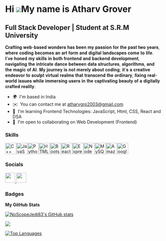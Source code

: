 Hi ![](https://user-images.githubusercontent.com/18350557/176309783-0785949b-9127-417c-8b55-ab5a4333674e.gif)My name is Atharv Grover
=====================================================================================================================================

Full Stack Developer | Student at S.R.M University
--------------------------------------------------

𝐂𝐫𝐚𝐟𝐭𝐢𝐧𝐠 𝐰𝐞𝐛-𝐛𝐚𝐬𝐞𝐝 𝐰𝐨𝐧𝐝𝐞𝐫𝐬 𝐡𝐚𝐬 𝐛𝐞𝐞𝐧 𝐦𝐲 𝐩𝐚𝐬𝐬𝐢𝐨𝐧 𝐟𝐨𝐫 𝐭𝐡𝐞 𝐩𝐚𝐬𝐭 𝐭𝐰𝐨 𝐲𝐞𝐚𝐫𝐬, 𝐰𝐡𝐞𝐫𝐞 𝐜𝐨𝐝𝐢𝐧𝐠 𝐛𝐞𝐜𝐨𝐦𝐞𝐬 𝐚𝐧 𝐚𝐫𝐭 𝐟𝐨𝐫𝐦 𝐚𝐧𝐝 𝐝𝐢𝐠𝐢𝐭𝐚𝐥 𝐥𝐚𝐧𝐝𝐬𝐜𝐚𝐩𝐞𝐬 𝐜𝐨𝐦𝐞 𝐭𝐨 𝐥𝐢𝐟𝐞. 𝐈'𝐯𝐞 𝐡𝐨𝐧𝐞𝐝 𝐦𝐲 𝐬𝐤𝐢𝐥𝐥𝐬 𝐢𝐧 𝐛𝐨𝐭𝐡 𝐟𝐫𝐨𝐧𝐭𝐞𝐧𝐝 𝐚𝐧𝐝 𝐛𝐚𝐜𝐤𝐞𝐧𝐝 𝐝𝐞𝐯𝐞𝐥𝐨𝐩𝐦𝐞𝐧𝐭, 𝐧𝐚𝐯𝐢𝐠𝐚𝐭𝐢𝐧𝐠 𝐭𝐡𝐞 𝐢𝐧𝐭𝐫𝐢𝐜𝐚𝐭𝐞 𝐝𝐚𝐧𝐜𝐞 𝐛𝐞𝐭𝐰𝐞𝐞𝐧 𝐝𝐚𝐭𝐚 𝐬𝐭𝐫𝐮𝐜𝐭𝐮𝐫𝐞𝐬, 𝐚𝐥𝐠𝐨𝐫𝐢𝐭𝐡𝐦𝐬, 𝐚𝐧𝐝 𝐭𝐡𝐞 𝐦𝐚𝐠𝐢𝐜 𝐨𝐟 𝐀𝐈. 𝐌𝐲 𝐣𝐨𝐮𝐫𝐧𝐞𝐲 𝐢𝐬 𝐧𝐨𝐭 𝐦𝐞𝐫𝐞𝐥𝐲 𝐚𝐛𝐨𝐮𝐭 𝐜𝐨𝐝𝐢𝐧𝐠; 𝐢𝐭'𝐬 𝐚 𝐜𝐫𝐞𝐚𝐭𝐢𝐯𝐞 𝐞𝐧𝐝𝐞𝐚𝐯𝐨𝐫 𝐭𝐨 𝐬𝐜𝐮𝐥𝐩𝐭 𝐯𝐢𝐫𝐭𝐮𝐚𝐥 𝐫𝐞𝐚𝐥𝐦𝐬 𝐭𝐡𝐚𝐭 𝐭𝐫𝐚𝐧𝐬𝐜𝐞𝐧𝐝 𝐭𝐡𝐞 𝐨𝐫𝐝𝐢𝐧𝐚𝐫𝐲, 𝐟𝐢𝐱𝐢𝐧𝐠 𝐫𝐞𝐚𝐥-𝐰𝐨𝐫𝐥𝐝 𝐢𝐬𝐬𝐮𝐞𝐬 𝐰𝐡𝐢𝐥𝐞 𝐢𝐦𝐦𝐞𝐫𝐬𝐢𝐧𝐠 𝐮𝐬𝐞𝐫𝐬 𝐢𝐧 𝐭𝐡𝐞 𝐜𝐚𝐩𝐭𝐢𝐯𝐚𝐭𝐢𝐧𝐠 𝐛𝐞𝐚𝐮𝐭𝐲 𝐨𝐟 𝐚 𝐝𝐢𝐠𝐢𝐭𝐚𝐥𝐥𝐲 𝐜𝐫𝐚𝐟𝐭𝐞𝐝 𝐫𝐞𝐚𝐥𝐢𝐭𝐲.

* 🌍  I'm based in India
* ✉️  You can contact me at [atharvgro2003@gmail.com](mailto:atharvgro2003@gmail.com)
* 🧠  I'm learning Frontend Technologies: JavaScript, Html, CSS, React and DSA
* 🤝  I'm open to collaborating on Web Development (Frontend)

### Skills


<p align="left">
<a href="https://docs.microsoft.com/en-us/cpp/?view=msvc-170" target="_blank" rel="noreferrer"><img src="https://raw.githubusercontent.com/danielcranney/readme-generator/main/public/icons/skills/cplusplus-colored.svg" width="36" height="36" alt="C++" /></a><a href="https://developer.mozilla.org/en-US/docs/Web/JavaScript" target="_blank" rel="noreferrer"><img src="https://raw.githubusercontent.com/danielcranney/readme-generator/main/public/icons/skills/javascript-colored.svg" width="36" height="36" alt="JavaScript" /></a><a href="https://www.python.org/" target="_blank" rel="noreferrer"><img src="https://raw.githubusercontent.com/danielcranney/readme-generator/main/public/icons/skills/python-colored.svg" width="36" height="36" alt="Python" /></a><a href="https://developer.mozilla.org/en-US/docs/Glossary/HTML5" target="_blank" rel="noreferrer"><img src="https://raw.githubusercontent.com/danielcranney/readme-generator/main/public/icons/skills/html5-colored.svg" width="36" height="36" alt="HTML5" /></a><a href="https://getbootstrap.com/" target="_blank" rel="noreferrer"><img src="https://raw.githubusercontent.com/danielcranney/readme-generator/main/public/icons/skills/bootstrap-colored.svg" width="36" height="36" alt="Bootstrap" /></a><a href="https://reactjs.org/" target="_blank" rel="noreferrer"><img src="https://raw.githubusercontent.com/danielcranney/readme-generator/main/public/icons/skills/react-colored.svg" width="36" height="36" alt="React" /></a><a href="https://expressjs.com/" target="_blank" rel="noreferrer"><img src="https://raw.githubusercontent.com/danielcranney/readme-generator/main/public/icons/skills/express-colored.svg" width="36" height="36" alt="Express" /></a><a href="https://nodejs.org/en/" target="_blank" rel="noreferrer"><img src="https://raw.githubusercontent.com/danielcranney/readme-generator/main/public/icons/skills/nodejs-colored.svg" width="36" height="36" alt="NodeJS" /></a><a href="https://www.mysql.com/" target="_blank" rel="noreferrer"><img src="https://raw.githubusercontent.com/danielcranney/readme-generator/main/public/icons/skills/mysql-colored.svg" width="36" height="36" alt="MySQL" /></a><a href="https://aws.amazon.com" target="_blank" rel="noreferrer"><img src="https://raw.githubusercontent.com/danielcranney/readme-generator/main/public/icons/skills/aws-colored.svg" width="36" height="36" alt="Amazon Web Services" /></a><a href="https://cloud.google.com/" target="_blank" rel="noreferrer"><img src="https://raw.githubusercontent.com/danielcranney/readme-generator/main/public/icons/skills/googlecloud-colored.svg" width="36" height="36" alt="Google Cloud" /></a>
</p>


### Socials

<p align="left"> <a href="https://www.github.com/NoScopeJedi83" target="_blank" rel="noreferrer"> <picture> <source media="(prefers-color-scheme: dark)" srcset="https://raw.githubusercontent.com/danielcranney/readme-generator/main/public/icons/socials/github-dark.svg" /> <source media="(prefers-color-scheme: light)" srcset="https://raw.githubusercontent.com/danielcranney/readme-generator/main/public/icons/socials/github.svg" /> <img src="https://raw.githubusercontent.com/danielcranney/readme-generator/main/public/icons/socials/github.svg" width="32" height="32" /> </picture> </a> <a href="https://www.linkedin.com/in/atharv-grover-62a16020a/" target="_blank" rel="noreferrer"> <picture> <source media="(prefers-color-scheme: dark)" srcset="https://raw.githubusercontent.com/danielcranney/readme-generator/main/public/icons/socials/linkedin-dark.svg" /> <source media="(prefers-color-scheme: light)" srcset="https://raw.githubusercontent.com/danielcranney/readme-generator/main/public/icons/socials/linkedin.svg" /> <img src="https://raw.githubusercontent.com/danielcranney/readme-generator/main/public/icons/socials/linkedin.svg" width="32" height="32" /> </picture> </a></p>

### Badges

<b>My GitHub Stats</b>

<a href="http://www.github.com/NoScopeJedi83"><img src="https://github-readme-stats.vercel.app/api?username=NoScopeJedi83&show_icons=true&hide=prs,issues,&count_private=true&title_color=0891b2&text_color=ffffff&icon_color=0891b2&bg_color=1c1917&hide_border=true&show_icons=true" alt="NoScopeJedi83's GitHub stats" /></a>

<a href="http://www.github.com/NoScopeJedi83"><img src="https://github-readme-streak-stats.herokuapp.com/?user=NoScopeJedi83&stroke=ffffff&background=1c1917&ring=0891b2&fire=0891b2&currStreakNum=ffffff&currStreakLabel=0891b2&sideNums=ffffff&sideLabels=ffffff&dates=ffffff&hide_border=true" /></a>

<a href="https://github.com/NoScopeJedi83" align="left"><img src="https://github-readme-stats.vercel.app/api/top-langs/?username=NoScopeJedi83&langs_count=10&title_color=0891b2&text_color=ffffff&icon_color=0891b2&bg_color=1c1917&hide_border=true&locale=en&custom_title=Top%20%Languages" alt="Top Languages" /></a>
